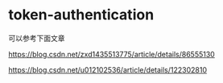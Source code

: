 # token-authentication

可以参考下面文章

https://blog.csdn.net/zxd1435513775/article/details/86555130

https://blog.csdn.net/u012102536/article/details/122302810
